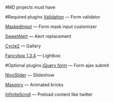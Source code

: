 #MD projects must have

#Required plugins
[Validation](https://github.com/jzaefferer/jquery-validation) — Form validator

[MaskedInput](https://github.com/digitalBush/jquery.maskedinput) — Form mask input customizer

[SweetAlert](https://github.com/t4t5/sweetalert) — Alert replacement

[Cycle2](https://github.com/malsup/cycle2) — Gallery

[Fancybox 1.3.4](http://fancybox.net/) — Lightbox

#Optional plugins
[jQuery form](https://github.com/malsup/form/) — Form ajax submit

[NivoSlider](https://github.com/gilbitron/Nivo-Slider) — Slideshow

[Masonry](https://github.com/desandro/masonry) — Animated bricks

[InfiniteScroll](https://github.com/paulirish/infinite-scroll) — Preload content like twitter

